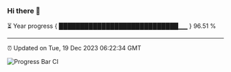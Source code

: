 ### Hi there 👋

⏳ Year progress { ████████████████████████████▁▁ } 96.51 %

---

⏰ Updated on Tue, 19 Dec 2023 06:22:34 GMT

![Progress Bar CI](https://github.com/ZhaoGui/ZhaoGui/workflows/Progress%20Bar%20CI/badge.svg)

